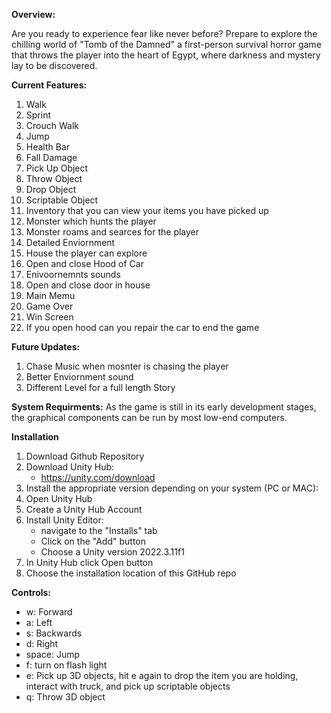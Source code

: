 **Overview:**

Are you ready to experience fear like never before? Prepare to explore the chilling world of "Tomb of the Damned" a first-person survival horror game that throws the player into the heart of Egypt, where darkness and mystery lay to be discovered.

**Current Features:**
  1. Walk
  2. Sprint
  3. Crouch Walk
  4. Jump
  5. Health Bar
  6. Fall Damage
  8. Pick Up Object
  9. Throw Object
  10. Drop Object
  11. Scriptable Object
  12. Inventory that you can view your items you have picked up 
  13. Monster which hunts the player
  14. Monster roams and searces for the player 
  15. Detailed Enviornment
  16. House the player can explore
  17. Open and close Hood of Car
  18. Enivoornemnts sounds
  19. Open and close door in house
  20. Main Memu
  21. Game Over
  22. Win Screen
  23. If you open hood can you repair the car to end the game

**Future Updates:** 
  1. Chase Music when mosnter is chasing the player
  2. Better Enviornment sound
  3. Different Level for a full length Story 

**System Requirments:**
As the game is still in its early development stages, the graphical components can be run by most low-end computers.

**Installation**

1. Download Github Repository 
2. Download Unity Hub:
    - https://unity.com/download
3. Install the appropriate version depending on your system (PC or MAC):
4. Open Unity Hub
5. Create a Unity Hub Account
6. Install Unity Editor:
    - navigate to the "Installs" tab
    - Click on the "Add" button
    - Choose a Unity version 2022.3.11f1
8. In Unity Hub click Open button
9. Choose the installation location of this GitHub repo  
  

**Controls:**
  - w: Forward
  - a: Left
  - s: Backwards
  - d: Right
  - space: Jump
  - f: turn on flash light
  - e: Pick up 3D objects, hit e again to drop the item you are holding, interact with truck, and pick up scriptable objects
  - q: Throw 3D object
  
